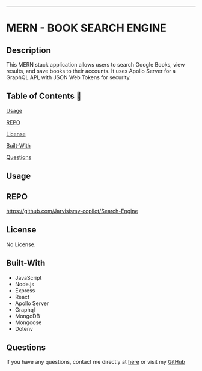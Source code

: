 
----------------------------
# MERN - BOOK SEARCH ENGINE

## Description

This MERN stack application allows users to search Google Books, view results, and save books to their accounts. It uses Apollo Server for a GraphQL API, with JSON Web Tokens for security.

  ## Table of Contents 📖
  

  [Usage](#usage)

  [REPO](#REPO)

  [License](#license)

  [Built-With](#Built-With)

  [Questions](#questions)
  

  ## Usage 


  ## REPO

https://github.com/Jarvisismy-copilot/Search-Engine

## License

No License. 

## Built-With

- JavaScript
- Node.js
- Express
- React
- Apollo Server
- Graphql
- MongoDB
- Mongoose
- Dotenv

 ## Questions 
  
  If you have any questions, contact me directly at [here](mailto:Chelseajarvis3301@icloud.com)
  or visit my [GitHub](https://github.com/Jarvisismy-copilot)





